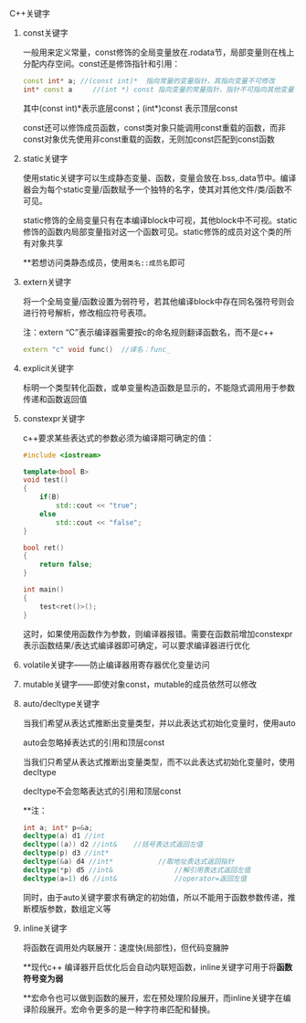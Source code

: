 C++关键字

1. const关键字

   一般用来定义常量，const修饰的全局变量放在.rodata节，局部变量则在栈上分配内存空间。const还是修饰指针和引用：

   ```c++
   const int* a; //(const int)*  指向常量的变量指针，其指向变量不可修改
   int* const a 	//(int *) const 指向变量的常量指针，指针不可指向其他变量
   ```

   其中(const int)*表示底层const；(int\*)const 表示顶层const

   const还可以修饰成员函数，const类对象只能调用const重载的函数，而非const对象优先使用非const重载的函数，无则加const匹配到const函数

2. static关键字

   使用static关键字可以生成静态变量、函数，变量会放在.bss,.data节中。编译器会为每个static变量/函数赋予一个独特的名字，使其对其他文件/类/函数不可见。

   static修饰的全局变量只有在本编译block中可视，其他block中不可视。static修饰的函数内局部变量指对这一个函数可见。static修饰的成员对这个类的所有对象共享

   **若想访问类静态成员，使用`类名::成员名`即可

3. extern关键字

   将一个全局变量/函数设置为弱符号，若其他编译block中存在同名强符号则会进行符号解析，修改相应符号表项。

   注：extern “C”表示编译器需要按c的命名规则翻译函数名，而不是c++

   ```c++
   extern "c" void func()  //译名：func_
   ```

4. explicit关键字

   标明一个类型转化函数，或单变量构造函数是显示的，不能隐式调用用于参数传递和函数返回值

5. constexpr关键字

   c++要求某些表达式的参数必须为编译期可确定的值：

   ```c++
   #include <iostream>
   
   template<bool B>
   void test()
   {
       if(B)
           std::cout << "true";
       else
           std::cout << "false";
   }
   
   bool ret()
   {
       return false;
   }
   
   int main()
   {
       test<ret()>();
   }
   ```

   这时，如果使用函数作为参数，则编译器报错。需要在函数前增加constexpr表示函数结果/表达式编译器即可确定，可以要求编译器进行优化

6. volatile关键字——防止编译器用寄存器优化变量访问

7. mutable关键字——即使对象const，mutable的成员依然可以修改

8. auto/decltype关键字

   当我们希望从表达式推断出变量类型，并以此表达式初始化变量时，使用auto

   auto会忽略掉表达式的引用和顶层const

   当我们只希望从表达式推断出变量类型，而不以此表达式初始化变量时，使用decltype

   decltype不会忽略表达式的引用和顶层const

   **注：

   ```c++
   int a; int* p=&a;
   decltype(a) d1 //int
   decltype((a)) d2 //int&    //括号表达式返回左值
   decltype(p) d3 //int*
   decltype(&a) d4 //int*			//取地址表达式返回指针
   decltype(*p) d5 //int&				//解引用表达式返回左值
   decltype(a=1) d6 //int&				//operator=返回左值
   ```

   同时，由于auto关键字要求有确定的初始值，所以不能用于函数参数传递，推断模版参数，数组定义等

9. inline关键字

   将函数在调用处内联展开：速度快(局部性)，但代码变臃肿

   \**现代c++ 编译器开启优化后会自动内联短函数，inline关键字可用于将**函数符号变为弱**

   **宏命令也可以做到函数的展开，宏在预处理阶段展开，而inline关键字在编译阶段展开。宏命令更多的是一种字符串匹配和替换。

   

   

   